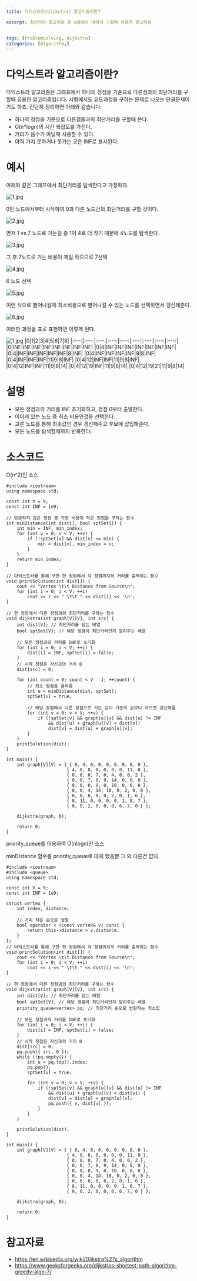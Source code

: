 ```yaml
---
title: 다익스트라(dijkstra) 알고리즘이란?

excerpt: 최단거리 알고리즘 중 a점에서 여러개 구할때 유용한 알고리즘


tags: [ProblemSolving, dijkstra]
categories: [Algorithm,]
---
```



# 다익스트라 알고리즘이란?
다익스트라 알고리즘은 그래프에서 하나의 정점을 기준으로 다른점과의 최단거리를 구할때 유용한 알고리즘입니다. 시험에서도 유도과정을 구하는 문제로 나오는 단골문제이기도 하죠. 간단히 정리하면 아래와 같습니다.

* 하나의 정점을 기준으로 다른점들과의 최단거리를 구할때 쓴다.
* O(n*logn)의 시간 복잡도를 가진다.
* 거리가 음수가 아닐때 사용할 수 있다.
* 아직 가지 못하거나 못가는 곳은 INF로 표시된다.

# 예시

아래와 같은 그래프에서 최단거리를 탐색한다고 가정하자.

![1.jpg](../../assets/images/Algorithm/dijkstra/1.jpg)

0인 노드에서부터 시작하여 0과 다른 노드간의 최단거리를 구할 것이다.

![2.jpg](../../assets/images/Algorithm/dijkstra/2.jpg)

먼저 1 vs 7 노드로 가는길 중 1이 4로 더 작기 때문에 4노드를 탐색한다.

![3.jpg](../../assets/images/Algorithm/dijkstra/3.jpg)

그 후 7노드로 가는 비용이 제일 작으므로 7선택

![4.jpg](../../assets/images/Algorithm/dijkstra/4.jpg)

6 노드 선택

![5.jpg](../../assets/images/Algorithm/dijkstra/5.jpg)

이런 식으로 뻗어나갈때 최소비용으로 뻗어나갈 수 있는 노드를 선택하면서 갱신해준다.

![6.jpg](../../assets/images/Algorithm/dijkstra/6.jpg)

이러한 과정을 표로 표현하면 이렇게 된다.

![1.jpg](../../assets/images/Algorithm/dijkstra/1.jpg)
|0|1|2|3|4|5|6|7|8|
|:---:|:---:|:---:|:---:|:---:|:---:|:---:|:---:|:---:|
|0|INF|INF|INF|INF|INF|INF|INF|INF|
|0|4|INF|INF|INF|INF|INF|INF|INF|
|0|4|INF|INF|INF|INF|INF|8|INF|
|0|4|INF|INF|INF|INF|9|8|INF|
|0|4|INF|INF|INF|11|9|8|INF|
|0|4|12|INF|INF|11|9|8|INF|
|0|4|12|INF|INF|11|9|8|14|
|0|4|12|19|INF|11|9|8|14|
|0|4|12|19|21|11|9|8|14|

# 설명
* 모든 정점과의 거리를 INF 초기화하고, 정점 0부터 출발한다.
* 이어져 있는 노드 중 최소 비용인것을 선택한다.
* 고른 노드를 통해 최솟값인 경우 갱신해주고 후보에 삽입해준다.
* 모든 노드를 탐색할때까지 반복한다.

# 소스코드
O(n^2)인 소스
```
#include <iostream>
using namespace std;

const int V = 9;
const int INF = 1e9;

// 방문하지 않은 정점 중 가장 비용이 작은 정점을 구하는 함수
int minDistance(int dist[], bool sptSet[]) {
	int min = INF, min_index;
	for (int v = 0; v < V; ++v) {
		if (!sptSet[v] && dist[v] <= min) {
			min = dist[v], min_index = v;
		}
	}
	return min_index;
}

// 다익스트라를 통해 구한 한 정점에서 각 정점까지의 거리를 출력하는 함수
void printSolution(int dist[]) {
	cout << "Vertex \t\t Distance from Source\n";
	for (int i = 0; i < V; ++i)
		cout << i << " \t\t " << dist[i] << '\n';
}

// 한 정점에서 다른 정점과의 최단거리를 구하는 함수
void dijkstra(int graph[V][V], int src) {
	int dist[V]; // 최단거리를 담는 배열
	bool sptSet[V]; // 해당 정점이 최단거리인지 알려주는 배열

	// 모든 정점과의 거리를 INF로 초기화
	for (int i = 0; i < V; ++i) {
		dist[i] = INF, sptSet[i] = false;
	}
	// 시작 정점은 자신과의 거리 0
	dist[src] = 0;

	for (int count = 0; count < V - 1; ++count) {
		// 최소 정점을 골라줌
		int u = minDistance(dist, sptSet);
		sptSet[u] = true;

		// 해당 정점에서 다른 정점으로 가는 값이 기존의 값보다 작으면 갱신해줌
		for (int v = 0; v < V; ++v) {
			if (!sptSet[v] && graph[u][v] && dist[u] != INF
				&& dist[u] + graph[u][v] < dist[v])
				dist[v] = dist[u] + graph[u][v];
		}
	}
	printSolution(dist);
}

int main() {
	int graph[V][V] = { { 0, 4, 0, 0, 0, 0, 0, 8, 0 },
					   { 4, 0, 8, 0, 0, 0, 0, 11, 0 },
					   { 0, 8, 0, 7, 0, 4, 0, 0, 2 },
					   { 0, 0, 7, 0, 9, 14, 0, 0, 0 },
					   { 0, 0, 0, 9, 0, 10, 0, 0, 0 },
					   { 0, 0, 4, 14, 10, 0, 2, 0, 0 },
					   { 0, 0, 0, 0, 0, 2, 0, 1, 6 },
					   { 8, 11, 0, 0, 0, 0, 1, 0, 7 },
					   { 0, 0, 2, 0, 0, 0, 6, 7, 0 } };

	dijkstra(graph, 0);

	return 0;
}
```

priority_queue를 이용하여 O(nlogn)인 소스

minDistance 함수를 priority_queue로 대체 했을뿐 그 외 다른건 없다.

```
#include <iostream>
#include <queue>
using namespace std;

const int V = 9;
const int INF = 1e9;

struct vertex {
	int index, distance;

	// 거리 작은 순으로 정렬
	bool operator < (const vertex& v) const {
		return this->distance > v.distance;
	}
};
// 다익스트라를 통해 구한 한 정점에서 각 정점까지의 거리를 출력하는 함수
void printSolution(int dist[]) {
	cout << "Vertex \t\t Distance from Source\n";
	for (int i = 0; i < V; ++i)
		cout << i << " \t\t " << dist[i] << '\n';
}

// 한 정점에서 다른 정점과의 최단거리를 구하는 함수
void dijkstra(int graph[V][V], int src) {
	int dist[V]; // 최단거리를 담는 배열
	bool sptSet[V]; // 해당 정점이 최단거리인지 알려주는 배열
	priority_queue<vertex> pq; // 최단거리 순으로 반환하는 최소힙

	// 모든 정점과의 거리를 INF로 초기화
	for (int i = 0; i < V; ++i) {
		dist[i] = INF, sptSet[i] = false;
	}
	// 시작 정점은 자신과의 거리 0
	dist[src] = 0;
	pq.push({ src, 0 });
	while (!pq.empty()) {
		int u = pq.top().index;
		pq.pop();
		sptSet[u] = true;

		for (int v = 0; v < V; ++v) {
			if (!sptSet[v] && graph[u][v] && dist[u] != INF
				&& dist[u] + graph[u][v] < dist[v]) {
				dist[v] = dist[u] + graph[u][v];
				pq.push({ v, dist[v] });
			}
		}
	}
	
	printSolution(dist);
}

int main() {
	int graph[V][V] = { { 0, 4, 0, 0, 0, 0, 0, 8, 0 },
					   { 4, 0, 8, 0, 0, 0, 0, 11, 0 },
					   { 0, 8, 0, 7, 0, 4, 0, 0, 2 },
					   { 0, 0, 7, 0, 9, 14, 0, 0, 0 },
					   { 0, 0, 0, 9, 0, 10, 0, 0, 0 },
					   { 0, 0, 4, 14, 10, 0, 2, 0, 0 },
					   { 0, 0, 0, 0, 0, 2, 0, 1, 6 },
					   { 8, 11, 0, 0, 0, 0, 1, 0, 7 },
					   { 0, 0, 2, 0, 0, 0, 6, 7, 0 } };

	dijkstra(graph, 0);

	return 0;
}
```

# 참고자료
* <https://en.wikipedia.org/wiki/Dijkstra%27s_algorithm>
* <https://www.geeksforgeeks.org/dijkstras-shortest-path-algorithm-greedy-algo-7/>